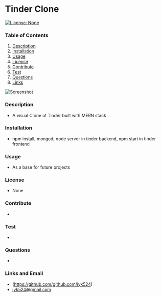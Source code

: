 # Tinder Clone

  [![License: None](https://img.shields.io/badge/License-None-yellow.svg)](https://opensource.org/licenses/None)

  ### Table of Contents
  1. [Description](#description)
  2. [Installation](#installation)
  3. [Usage](#usage)
  4. [License](#license)
  5. [Contribute](#contribute)
  6. [Test](#test)
  7. [Questions](#questions)
  8. [Links](#links)
  
  ![Screenshot](https://i.imgur.com/W08ZQwv.png)

  ### Description
  * A visual Clone of Tinder built with MERN stack
  ### Installation
  * npm install, mongod, node server in tinder backend, npm start in tinder frontend
  ### Usage
  * As a base for future projects
  ### License
  * None
  ### Contribute
  * 
  ### Test
  * 
  ### Questions
  * 
  ### Links and Email
  * (https://github.com/github.com/jyk524)
  * jyk524@gmail.com
